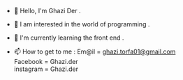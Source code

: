 - 👋 Hello, I'm Ghazi Der .
- 👀 I am interested in the world of programming .
- 🌱 I'm currently learning the front end .

- 📫 How to get to me :
Em@il = ghazi.torfa01@gmail.com <br>
Facebook = Ghazi.der<br>
instagram = Ghazi.der<br>
